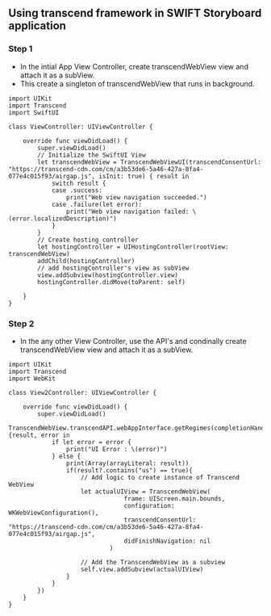 ## Using transcend framework in SWIFT Storyboard application

### Step 1
- In the intial App View Controller, create transcendWebView view and attach it as a subView.
- This create a singleton of transcendWebView that runs in background.

```
import UIKit
import Transcend
import SwiftUI

class ViewController: UIViewController {

    override func viewDidLoad() {
        super.viewDidLoad()
        // Initialize the SwiftUI View
        let transcendWebView = TranscendWebViewUI(transcendConsentUrl: "https://transcend-cdn.com/cm/a3b53de6-5a46-427a-8fa4-077e4c015f93/airgap.js", isInit: true) { result in
            switch result {
            case .success:
                print("Web view navigation succeeded.")
            case .failure(let error):
                print("Web view navigation failed: \(error.localizedDescription)")
            }
        }
        // Create hosting controller
        let hostingController = UIHostingController(rootView: transcendWebView)
        addChild(hostingController)
        // add hostingController's view as subView
        view.addSubview(hostingController.view)
        hostingController.didMove(toParent: self)
        
    }
}    
```

### Step 2
- In the any other View Controller, use the API's and condinally create transcendWebView view and attach it as a subView.


```
import UIKit
import Transcend
import WebKit

class View2Controller: UIViewController {

    override func viewDidLoad() {
        super.viewDidLoad()
        TranscendWebView.transcendAPI.webAppInterface.getRegimes(completionHandler: {result, error in
            if let error = error {
                print("UI Error : \(error)")
            } else {
                print(Array(arrayLiteral: result))
                if(result?.contains("us") == true){
                    // Add logic to create instance of Transcend WebView
                    let actualUIView = TranscendWebView(
                                frame: UIScreen.main.bounds,
                                configuration: WKWebViewConfiguration(),
                                transcendConsentUrl: "https://transcend-cdn.com/cm/a3b53de6-5a46-427a-8fa4-077e4c015f93/airgap.js",
                                didFinishNavigation: nil
                            )
                            
                    // Add the TranscendWebView as a subview
                    self.view.addSubview(actualUIView)
                }
            }
        })
    }
}
```
